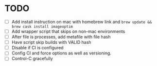 # TODO

- [ ] Add install instruction on mac with homebrew link and `brew update && brew cask install imageoptim` 
- [ ] Add wrapper script that skips on non-mac environments
- [ ] After file is processes, add metafile with file hash
- [ ] Have script skip builds with VALID hash
- [ ] Disable if CI is configured
- [ ] Config CI and force options as well as versioning.
- [ ] Control-C gracefully
